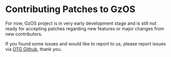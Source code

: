 # Contributing Patches to GzOS

For now, GzOS project is in very early development stage and
is still not ready for accepting patches regarding new features
or major changes from new contributors.

If you found some issues and would like to report to us, please
report issues via [OTG Github](https://github.com/OpenTrustGroup),
thank you.